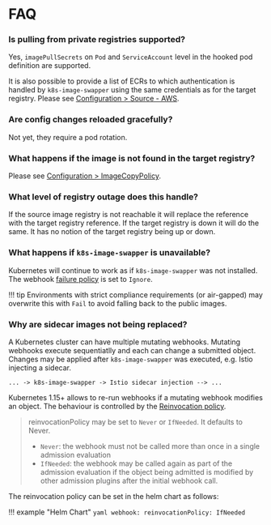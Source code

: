 # FAQ

### Is pulling from private registries supported?

Yes, `imagePullSecrets` on `Pod` and `ServiceAccount` level in the hooked pod definition are supported.

It is also possible to provide a list of ECRs to which authentication is handled by `k8s-image-swapper` using the same credentials as for the target registry. Please see [Configuration > Source - AWS](configuration.md#Private-registries).

### Are config changes reloaded gracefully?

Not yet, they require a pod rotation.

### What happens if the image is not found in the target registry?

Please see [Configuration > ImageCopyPolicy](configuration.md#imagecopypolicy).

### What level of registry outage does this handle?

If the source image registry is not reachable it will replace the reference with the target registry reference.
If the target registry is down it will do the same. It has no notion of the target registry being up or down.

### What happens if `k8s-image-swapper` is unavailable?

Kubernetes will continue to work as if `k8s-image-swapper` was not installed.
The webhook [failure policy](https://kubernetes.io/docs/reference/access-authn-authz/extensible-admission-controllers/#failure-policy)
is set to `Ignore`.

!!! tip
    Environments with strict compliance requirements (or air-gapped) may overwrite this with `Fail` to
    avoid falling back to the public images.

### Why are sidecar images not being replaced?

A Kubernetes cluster can have multiple mutating webhooks.
Mutating webhooks execute sequentiatlly and each can change a submitted object.
Changes may be applied after `k8s-image-swapper` was executed, e.g. Istio injecting a sidecar.

```
... -> k8s-image-swapper -> Istio sidecar injection --> ...
```

Kubernetes 1.15+ allows to re-run webhooks if a mutating webhook modifies an object.
The behaviour is controlled by the [Reinvocation policy](https://kubernetes.io/docs/reference/access-authn-authz/extensible-admission-controllers/#reinvocation-policy).

> reinvocationPolicy may be set to `Never` or `IfNeeded`. It defaults to Never.
>
> * `Never`: the webhook must not be called more than once in a single admission evaluation
> * `IfNeeded`: the webhook may be called again as part of the admission evaluation if the object being admitted is modified by other admission plugins after the initial webhook call.

The reinvocation policy can be set in the helm chart as follows:

!!! example "Helm Chart"
    ```yaml
    webhook:
      reinvocationPolicy: IfNeeded
    ```
